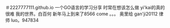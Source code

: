 ＃2227777111.github.io
一个GO语言的学习分享
时常在想该怎么做
yi'kai的真的很难
我的世界。白百何
新年马上到来了8566
come
。。。
奥里给
gan'ji20112
律师
luo。947834
